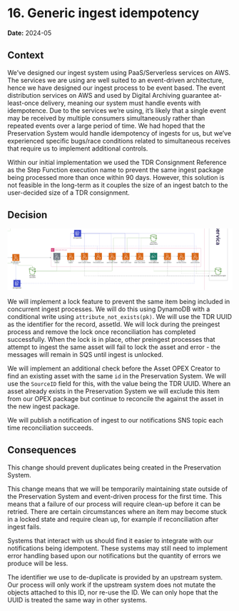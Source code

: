 # 16. Generic ingest idempotency

**Date:** 2024-05

## Context

We’ve designed our ingest system using PaaS/Serverless services on AWS. The services we are using are well suited to an event-driven architecture, hence we have designed our ingest process to be event based. The event distribution services on AWS and used by Digital Archiving guarantee at-least-once delivery, meaning our system must handle events with idempotence. Due to the services we’re using, it’s likely that a single event may be received by multiple consumers simultaneously rather than repeated events over a large period of time. We had hoped that the Preservation System would handle idempotency of ingests for us, but we’ve experienced specific bugs/race conditions related to simultaneous receives that require us to implement additional controls.

Within our initial implementation we used the TDR Consignment Reference as the Step Function execution name to prevent the same ingest package being processed more than once within 90 days. However, this solution is not feasible in the long-term as it couples the size of an ingest batch to the user-decided size of a TDR consignment.

## Decision

![Diagram of Generic Ingest with these changes implemented](/docs/images/adr/0016/ingest-diagram.png)

We will implement a lock feature to prevent the same item being included in concurrent ingest processes. We will do this using DynamoDB with a conditional write using `attribute_not_exists(pk)`. We will use the TDR UUID as the identifier for the record, assetId. We will lock during the preingest process and remove the lock once reconciliation has completed successfully. When the lock is in place, other preingest processes that attempt to ingest the same asset will fail to lock the asset and error - the messages will remain in SQS until ingest is unlocked.

We will implement an additional check before the Asset OPEX Creator to find an existing asset with the same `id` in the Preservation System. We will use the `SourceID` field for this, with the value being the TDR UUID. Where an asset already exists in the Preservation System we will exclude this item from our OPEX package but continue to reconcile the against the asset in the new ingest package.

We will publish a notification of ingest to our notifications SNS topic each time reconciliation succeeds.

## Consequences

This change should prevent duplicates being created in the Preservation System.

This change means that we will be temporarily maintaining state outside of the Preservation System and event-driven process for the first time. This means that a failure of our process will require clean-up before it can be retried. There are certain circumstances where an item may become stuck in a locked state and require clean up, for example if reconciliation after ingest fails.

Systems that interact with us should find it easier to integrate with our notifications being idempotent. These systems may still need to implement error handling based upon our notifications but the quantity of errors we produce will be less.

The identifier we use to de-duplicate is provided by an upstream system. Our process will only work if the upstream system does not mutate the objects attached to this ID, nor re-use the ID. We can only hope that the UUID is treated the same way in other systems.

